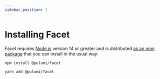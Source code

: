 ```yaml
---
sidebar_position: 1
---
```


# Installing Facet

Facet requires [Node.js](https://nodejs.org/en/) version 14 or greater and is distributed [as an npm package](https://www.npmjs.com/package/@pulumi/facet) that you can install in the usual way:

```bash
npm install @pulumi/facet
```

```bash
yarn add @pulumi/facet
```
